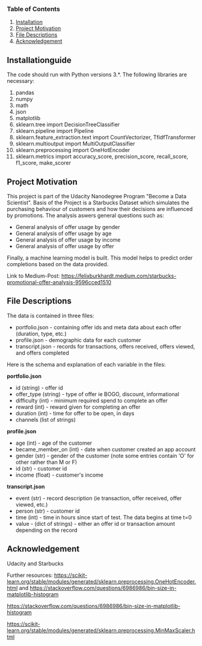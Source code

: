 

### Table of Contents

1. [Installation](#installation)
2. [Project Motivation](#motivation)
3. [File Descriptions](#files)
4. [Acknowledgement](#acknowledgement)


## Installationguide <a name="installation"></a>

The code should run with Python versions 3.*. The following libraries are necessary:


1. pandas
2. numpy
3. math
4. json
5. matplotlib
6. sklearn.tree import DecisionTreeClassifier
7. sklearn.pipeline import Pipeline
8. sklearn.feature_extraction.text import CountVectorizer, TfidfTransformer
9. sklearn.multioutput import MultiOutputClassifier
10. sklearn.preprocessing import OneHotEncoder
11. sklearn.metrics import accuracy_score, precision_score, recall_score, f1_score, make_scorer

## Project Motivation<a name="motivation"></a>

This project is part of the Udacity Nanodegree Program "Become a Data Scientist". Basis of the Project is a Starbucks Dataset which simulates the purchasing behaviour of customers and how their decisions are influenced by promotions. The analysis aswers general questions such as:

- General analysis of offer usage by gender
- General analysis of offer usage by age
- General analysis of offer usage by income
- General analysis of offer usage by offer

Finally, a machine learning model is built. This model helps to predict order completions based on the data provided.

Link to Medium-Post: https://felixburkhardt.medium.com/starbucks-promotional-offer-analysis-9596cced1510

## File Descriptions <a name="files"></a>

The data is contained in three files:

* portfolio.json - containing offer ids and meta data about each offer (duration, type, etc.)
* profile.json - demographic data for each customer
* transcript.json - records for transactions, offers received, offers viewed, and offers completed

Here is the schema and explanation of each variable in the files:

**portfolio.json**
* id (string) - offer id
* offer_type (string) - type of offer ie BOGO, discount, informational
* difficulty (int) - minimum required spend to complete an offer
* reward (int) - reward given for completing an offer
* duration (int) - time for offer to be open, in days
* channels (list of strings)

**profile.json**
* age (int) - age of the customer
* became_member_on (int) - date when customer created an app account
* gender (str) - gender of the customer (note some entries contain 'O' for other rather than M or F)
* id (str) - customer id
* income (float) - customer's income

**transcript.json**
* event (str) - record description (ie transaction, offer received, offer viewed, etc.)
* person (str) - customer id
* time (int) - time in hours since start of test. The data begins at time t=0
* value - (dict of strings) - either an offer id or transaction amount depending on the record

## Acknowledgement <a name="acknowledgement"></a>
Udacity and Starbucks

Further resources:
https://scikit-learn.org/stable/modules/generated/sklearn.preprocessing.OneHotEncoder.html and https://stackoverflow.com/questions/6986986/bin-size-in-matplotlib-histogram

https://stackoverflow.com/questions/6986986/bin-size-in-matplotlib-histogram

https://scikit-learn.org/stable/modules/generated/sklearn.preprocessing.MinMaxScaler.html
